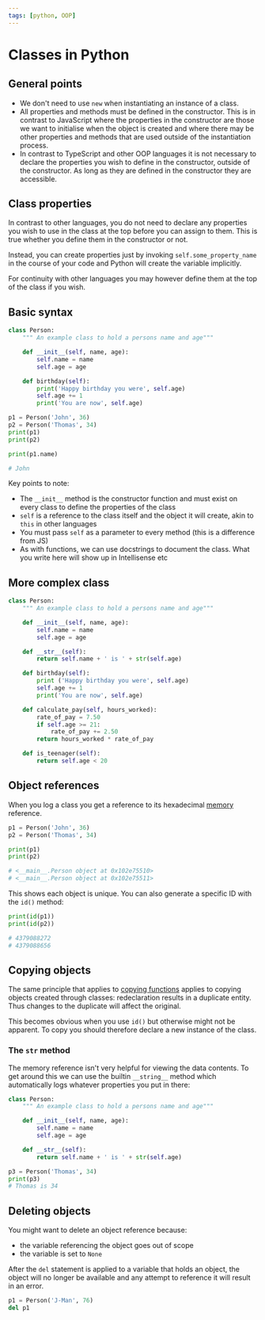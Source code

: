 ```yaml
---
tags: [python, OOP]
---
```


# Classes in Python

## General points

- We don't need to use `new` when instantiating an instance of a class.
- All properties and methods must be defined in the constructor. This is in
  contrast to JavaScript where the properties in the constructor are those we
  want to initialise when the object is created and where there may be other
  properties and methods that are used outside of the instantiation process.
- In contrast to TypeScript and other OOP languages it is not necessary to
  declare the properties you wish to define in the constructor, outside of the
  constructor. As long as they are defined in the constructor they are
  accessible.

## Class properties

In contrast to other languages, you do not need to declare any properties you
wish to use in the class at the top before you can assign to them. This is true
whether you define them in the constructor or not.

Instead, you can create properties just by invoking `self.some_property_name` in
the course of your code and Python will create the variable implicitly.

For continuity with other languages you may however define them at the top of
the class if you wish.

## Basic syntax

```py
class Person:
	""" An example class to hold a persons name and age"""

	def __init__(self, name, age):
		self.name = name
		self.age = age

	def birthday(self):
        print('Happy birthday you were', self.age)
        self.age += 1
        print('You are now', self.age)

p1 = Person('John', 36)
p2 = Person('Thomas', 34)
print(p1)
print(p2)

print(p1.name)

# John
```

Key points to note:

- The `__init__` method is the constructor function and must exist on every
  class to define the properties of the class
- `self` is a reference to the class itself and the object it will create, akin
  to `this` in other languages
- You must pass `self` as a parameter to every method (this is a difference from
  JS)
- As with functions, we can use docstrings to document the class. What you write
  here will show up in Intellisense etc

## More complex class

```py
class Person:
	""" An example class to hold a persons name and age"""

	def __init__(self, name, age):
		self.name = name
		self.age = age

	def __str__(self):
		return self.name + ' is ' + str(self.age)

	def birthday(self):
		print ('Happy birthday you were', self.age)
		self.age += 1
		print('You are now', self.age)

	def calculate_pay(self, hours_worked):
		rate_of_pay = 7.50
		if self.age >= 21:
			rate_of_pay += 2.50
		return hours_worked * rate_of_pay

	def is_teenager(self):
		return self.age < 20
```

## Object references

When you log a class you get a reference to its hexadecimal [memory](Memory.md)
reference.

```py
p1 = Person('John', 36)
p2 = Person('Thomas', 34)

print(p1)
print(p2)

# <__main__.Person object at 0x102e75510>
# <__main__.Person object at 0x102e75511>
```

This shows each object is unique. You can also generate a specific ID with the
`id()` method:

```py
print(id(p1))
print(id(p2))

# 4379088272
# 4379088656
```

## Copying objects

The same principle that applies to [copying functions](Functions_in_Python.md)
applies to copying objects created through classes: redeclaration results in a
duplicate entity. Thus changes to the duplicate will affect the original.

This becomes obvious when you use `id()` but otherwise might not be apparent. To
copy you should therefore declare a new instance of the class.

### The `str` method

The memory reference isn't very helpful for viewing the data contents. To get
around this we can use the builtin `__string__` method which automatically logs
whatever properties you put in there:

```py
class Person:
    """ An example class to hold a persons name and age"""

    def __init__(self, name, age):
        self.name = name
        self.age = age

    def __str__(self):
        return self.name + ' is ' + str(self.age)

p3 = Person('Thomas', 34)
print(p3)
# Thomas is 34
```

## Deleting objects

You might want to delete an object reference because:

- the variable referencing the object goes out of scope
- the variable is set to `None`

After the `del` statement is applied to a variable that holds an object, the
object will no longer be available and any attempt to reference it will result
in an error.

```py
p1 = Person('J-Man', 76)
del p1
```
